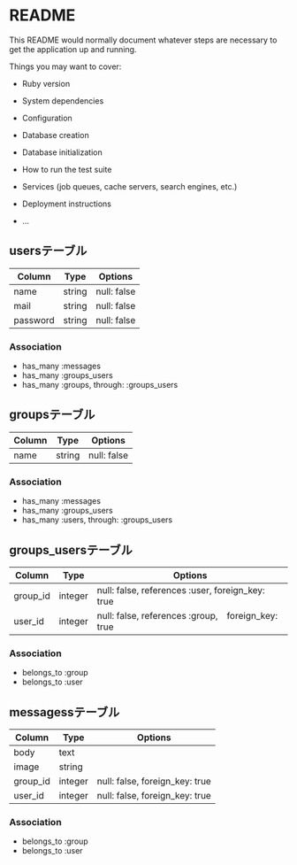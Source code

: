 # README

This README would normally document whatever steps are necessary to get the
application up and running.

Things you may want to cover:

* Ruby version

* System dependencies

* Configuration

* Database creation

* Database initialization

* How to run the test suite

* Services (job queues, cache servers, search engines, etc.)

* Deployment instructions

* ...


## usersテーブル

|Column|Type|Options|
|------|----|-------|
|name|string|null: false|
|mail|string|null: false|
|password|string|null: false|

### Association
- has_many :messages
- has_many :groups_users
- has_many :groups,  through: :groups_users




## groupsテーブル

|Column|Type|Options|
|------|----|-------|
|name|string|null: false|

### Association
- has_many :messages
- has_many :groups_users
- has_many :users,  through: :groups_users




## groups_usersテーブル

|Column|Type|Options|
|------|----|-------|
|group_id|integer|null: false, references :user, foreign_key: true|
|user_id|integer|null: false, references :group,　foreign_key: true|

### Association
- belongs_to :group
- belongs_to :user




## messagessテーブル

|Column|Type|Options|
|------|----|-------|
|body|text||
|image|string||
|group_id|integer|null: false, foreign_key: true|
|user_id|integer|null: false, foreign_key: true|

### Association
- belongs_to :group
- belongs_to :user